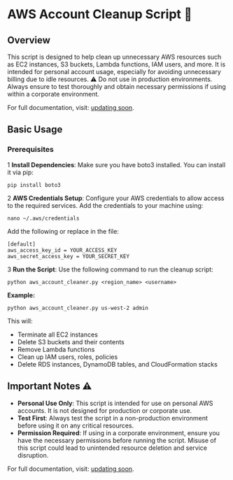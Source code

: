 # AWS Account Cleanup Script 🧹

## Overview
This script is designed to help clean up unnecessary AWS resources such as EC2 instances, S3 buckets, Lambda functions, IAM users, and more. It is intended for personal account usage, especially for avoiding unnecessary billing due to idle resources. ⚠️ Do not use in production environments. Always ensure to test thoroughly and obtain necessary permissions if using within a corporate environment.

For full documentation, visit: [updating soon](xyz.xom).

## Basic Usage
### Prerequisites
1 **Install Dependencies**:
Make sure you have boto3 installed. You can install it via pip:
```
pip install boto3
```

2 **AWS Credentials Setup**:
Configure your AWS credentials to allow access to the required services. Add the credentials to your machine using:
```
nano ~/.aws/credentials
```
Add the following or replace in the file:
```
[default]
aws_access_key_id = YOUR_ACCESS_KEY
aws_secret_access_key = YOUR_SECRET_KEY
```

3 **Run the Script**: Use the following command to run the cleanup script:

```
python aws_account_cleaner.py <region_name> <username>
```
**Example:**

```
python aws_account_cleaner.py us-west-2 admin
```

This will:

- Terminate all EC2 instances
- Delete S3 buckets and their contents
- Remove Lambda functions
- Clean up IAM users, roles, policies
- Delete RDS instances, DynamoDB tables, and CloudFormation stacks
  
## Important Notes ⚠️
- **Personal Use Only**: This script is intended for use on personal AWS accounts. It is not designed for production or corporate use.
- **Test First**: Always test the script in a non-production environment before using it on any critical resources.
- **Permission Required**: If using in a corporate environment, ensure you have the necessary permissions before running the script. Misuse of this script could lead to unintended resource deletion and service disruption.
  
For full documentation, visit: [updating soon](xyz.xom).


